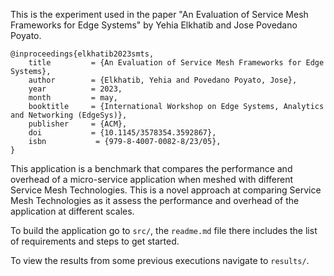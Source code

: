 This is the experiment used in the paper "An Evaluation of Service Mesh Frameworks for Edge Systems" by Yehia Elkhatib and Jose Povedano Poyato.

```
@inproceedings{elkhatib2023smts,
    title         = {An Evaluation of Service Mesh Frameworks for Edge Systems},
    author        = {Elkhatib, Yehia and Povedano Poyato, Jose},
    year          = 2023,
    month         = may,
    booktitle     = {International Workshop on Edge Systems, Analytics and Networking (EdgeSys)},
    publisher     = {ACM},
    doi           = {10.1145/3578354.3592867},
    isbn           = {979-8-4007-0082-8/23/05},
}
```

This application is a benchmark that compares the performance and overhead of a micro-service application when meshed with different Service Mesh Technologies.
This is a novel approach at comparing Service Mesh Technologies as it assess the performance and overhead of the application at different scales.

To build the application go to `src/`, the `readme.md` file there includes the list of requirements and steps to get started.

To view the results from some previous executions navigate to `results/`.